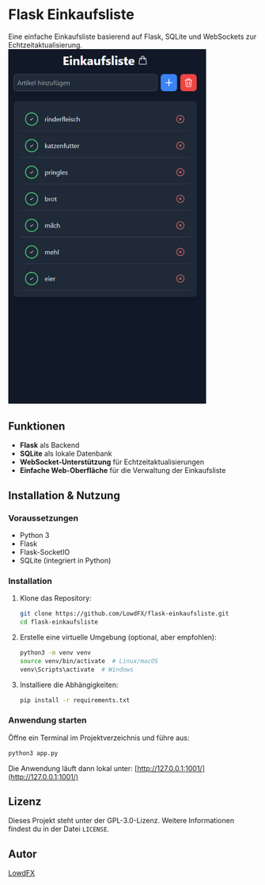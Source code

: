 # Flask Einkaufsliste

Eine einfache Einkaufsliste basierend auf Flask, SQLite und WebSockets zur Echtzeitaktualisierung.
<img src="basket.png" alt="Bild" width="400">

## Funktionen
- **Flask** als Backend
- **SQLite** als lokale Datenbank
- **WebSocket-Unterstützung** für Echtzeitaktualisierungen
- **Einfache Web-Oberfläche** für die Verwaltung der Einkaufsliste

## Installation & Nutzung

### Voraussetzungen
- Python 3
- Flask
- Flask-SocketIO
- SQLite (integriert in Python)

### Installation
1. Klone das Repository:
   ```sh
   git clone https://github.com/LowdFX/flask-einkaufsliste.git
   cd flask-einkaufsliste
   ```
2. Erstelle eine virtuelle Umgebung (optional, aber empfohlen):
   ```sh
   python3 -m venv venv
   source venv/bin/activate  # Linux/macOS
   venv\Scripts\activate  # Windows
   ```
   
3. Installiere die Abhängigkeiten:
   ```sh
   pip install -r requirements.txt
   ```

### Anwendung starten
Öffne ein Terminal im Projektverzeichnis und führe aus:
```sh
python3 app.py
```
Die Anwendung läuft dann lokal unter: [http://127.0.0.1:1001/](http://127.0.0.1:1001/)

## Lizenz
Dieses Projekt steht unter der GPL-3.0-Lizenz. Weitere Informationen findest du in der Datei `LICENSE`.

## Autor
[LowdFX](https://github.com/LowdFX)
